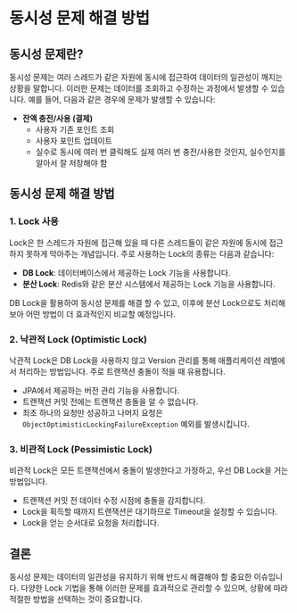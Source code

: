 # 동시성 문제 해결 방법

## 동시성 문제란?
동시성 문제는 여러 스레드가 같은 자원에 동시에 접근하여 데이터의 일관성이 깨지는 상황을 말합니다. 이러한 문제는 데이터를 조회하고 수정하는 과정에서 발생할 수 있습니다. 예를 들어, 다음과 같은 경우에 문제가 발생할 수 있습니다:

- **잔액 충전/사용 (결제)**
  - 사용자 기존 포인트 조회
  - 사용자 포인트 업데이트
  - 실수로 동시에 여러 번 클릭해도 실제 여러 번 충전/사용한 것인지, 실수인지를 알아서 잘 저장해야 함

## 동시성 문제 해결 방법

### 1. Lock 사용
Lock은 한 스레드가 자원에 접근해 있을 때 다른 스레드들이 같은 자원에 동시에 접근하지 못하게 막아주는 개념입니다. 주로 사용하는 Lock의 종류는 다음과 같습니다:

- **DB Lock**: 데이터베이스에서 제공하는 Lock 기능을 사용합니다.
- **분산 Lock**: Redis와 같은 분산 시스템에서 제공하는 Lock 기능을 사용합니다.

DB Lock을 활용하여 동시성 문제를 해결 할 수 있고, 이후에 분산 Lock으로도 처리해보아 어떤 방법이 더 효과적인지 비교할 예정입니다.

### 2. 낙관적 Lock (Optimistic Lock)
낙관적 Lock은 DB Lock을 사용하지 않고 Version 관리를 통해 애플리케이션 레벨에서 처리하는 방법입니다. 주로 트랜잭션 충돌이 적을 때 유용합니다.

- JPA에서 제공하는 버전 관리 기능을 사용합니다.
- 트랜잭션 커밋 전에는 트랜잭션 충돌을 알 수 없습니다.
- 최초 하나의 요청만 성공하고 나머지 요청은 `ObjectOptimisticLockingFailureException` 예외를 발생시킵니다.

### 3. 비관적 Lock (Pessimistic Lock)
비관적 Lock은 모든 트랜잭션에서 충돌이 발생한다고 가정하고, 우선 DB Lock을 거는 방법입니다.

- 트랜잭션 커밋 전 데이터 수정 시점에 충돌을 감지합니다.
- Lock을 획득할 때까지 트랜잭션은 대기하므로 Timeout을 설정할 수 있습니다.
- Lock을 얻는 순서대로 요청을 처리합니다.

## 결론
동시성 문제는 데이터의 일관성을 유지하기 위해 반드시 해결해야 할 중요한 이슈입니다. 다양한 Lock 기법을 통해 이러한 문제를 효과적으로 관리할 수 있으며, 상황에 따라 적절한 방법을 선택하는 것이 중요합니다.
